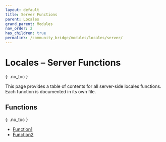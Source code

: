 ```yaml
---
layout: default
title: Server Functions
parent: Locales
grand_parent: Modules
nav_order: 2
has_children: true
permalink: /community_bridge/modules/locales/server/
---
```


# Locales – Server Functions
{: .no_toc }

This page provides a table of contents for all server-side locales functions. Each function is documented in its own file.

## Functions
{: .no_toc }

- [Function1](server/Function1.md)
- [Function2](server/Function2.md)
